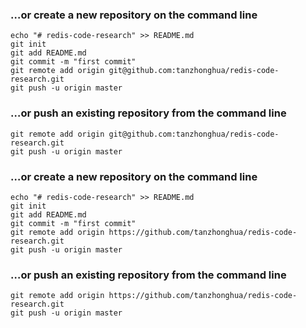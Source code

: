 ### …or create a new repository on the command line

```
echo "# redis-code-research" >> README.md
git init
git add README.md
git commit -m "first commit"
git remote add origin git@github.com:tanzhonghua/redis-code-research.git
git push -u origin master
```

### …or push an existing repository from the command line

```
git remote add origin git@github.com:tanzhonghua/redis-code-research.git
git push -u origin master
```



### …or create a new repository on the command line

```
echo "# redis-code-research" >> README.md
git init
git add README.md
git commit -m "first commit"
git remote add origin https://github.com/tanzhonghua/redis-code-research.git
git push -u origin master
```

### …or push an existing repository from the command line

```
git remote add origin https://github.com/tanzhonghua/redis-code-research.git
git push -u origin master
```